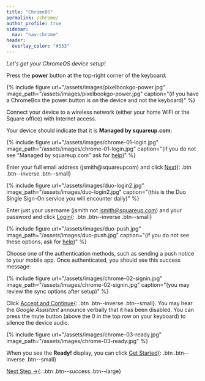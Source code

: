 ```yaml
---
title: "ChromeOS"
permalink: /chrome/
author_profile: true
sidebar:
  nav: "nav-chrome"
header:
  overlay_color: "#333"
---
```


_Let's get your ChromeOS device setup!_

Press the __power__ button at the top-right corner of the keyboard: 

{% include figure url="/assets/images/pixelbookgo-power.jpg" image_path="/assets/images/pixelbookgo-power.jpg" caption="(if you have a ChromeBox the power button is on the device and not the keyboard)" %}

Connect your device to a wireless network (either your home WiFi or the Square office) with Internet access.

Your device should indicate that it is __Managed by squareup.com__:

{% include figure url="/assets/images/chrome-01-login.jpg" image_path="/assets/images/chrome-01-login.jpg" caption="(if you do not see &quot;Managed by squareup.com&quot; ask for [help](/help))" %}

Enter your full email address (jsmith@squareupcom) and click [Next](#duo){: .btn .btn--inverse .btn--small}

<a name="duo"></a> 
{% include figure url="/assets/images/duo-login2.jpg" image_path="/assets/images/duo-login2.jpg" caption="(this is the Duo Single Sign-On service you will encounter daily)" %}

Enter just your username (jsmith not jsmith@squareup.com) and your password and click [Login](#push){: .btn .btn--inverse .btn--small}

<a name="push"></a> 
{% include figure url="/assets/images/duo-push.jpg" image_path="/assets/images/duo-push.jpg" caption="(if you do not see these options, ask for [help](/help))" %}

Choose one of the authentication methods, such as sending a push notice to your mobile app. Once authenticated, you should see this success message:

{% include figure url="/assets/images/chrome-02-signin.jpg" image_path="/assets/images/chrome-02-signin.jpg" caption="(you may review the sync options after setup)" %}

Click [Accept and Continue](#ready){: .btn .btn--inverse .btn--small}. You may hear the _Google Assistant_ announce verbally that it has been disabled. You can press the mute button (above the 0 in the top row on your keyboard) to silence the device audio. 

<a name="ready"></a> 
{% include figure url="/assets/images/chrome-03-ready.jpg" image_path="/assets/images/chrome-03-ready.jpg"  %}

When you see the __Ready!__ display, you can click [Get Started](/chrome-tips){: .btn .btn--inverse .btn--small}

[Next Step &rarr;](/chrome-browser/){: .btn .btn--success .btn--large}
